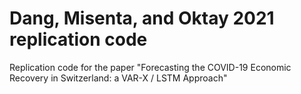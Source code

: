 # Dang, Misenta, and Oktay 2021 replication code
Replication code for the paper "Forecasting the COVID-19 Economic Recovery in Switzerland: a VAR-X / LSTM Approach"
